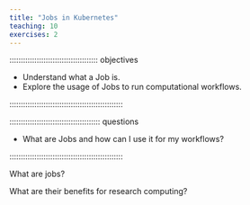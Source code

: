 ```yaml
---
title: "Jobs in Kubernetes"
teaching: 10
exercises: 2
---
```


::::::::::::::::::::::::::::::::::::::: objectives

- Understand what a Job is. 
- Explore the usage of Jobs to run computational workflows.

::::::::::::::::::::::::::::::::::::::::::::::::::

:::::::::::::::::::::::::::::::::::::::: questions

- What are Jobs and how can I use it for my workflows?

::::::::::::::::::::::::::::::::::::::::::::::::::

What are jobs?

What are their benefits for research computing? 

